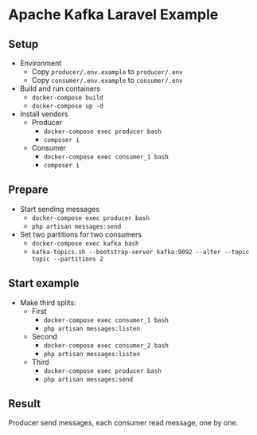 # Apache Kafka Laravel Example

## Setup

- Environment 
    - Copy `producer/.env.example` to `producer/.env`
    - Copy `consumer/.env.example` to `consumer/.env`
- Build and run containers
    - `docker-compose build`
    - `docker-compose up -d`
- Install vendors
    - Producer
        - `docker-compose exec producer bash`
        - `composer i`
    - Consumer
        - `docker-compose exec consumer_1 bash`
        - `composer i`

## Prepare

- Start sending messages
    - `docker-compose exec producer bash`
    - `php artisan messages:send`
- Set two partitions for two consumers
    - `docker-compose exec kafka bash`
    - `kafka-topics.sh --bootstrap-server kafka:9092 --alter --topic topic --partitions 2`


## Start example
- Make third splits:
    - First
        - `docker-compose exec consumer_1 bash`
        - `php artisan messages:listen`
    - Second
        - `docker-compose exec consumer_2 bash`
        - `php artisan messages:listen`
    - Third
        - `docker-compose exec producer bash`
        - `php artisan messages:send`

## Result

Producer send messages, each consumer read message, one by one.
